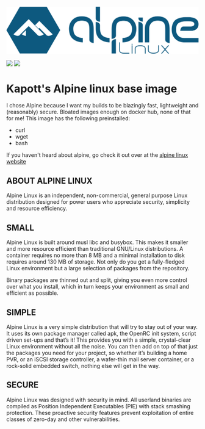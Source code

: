 <p align="left">
  <img src="Alpine_Linux.svg">
</p>

[![](https://img.shields.io/docker/automated/kapott/alpine)](https://github.com/Kapott/docker-alpine) [![](https://img.shields.io/docker/build/kapott/alpine.svg)](https://github.com/Kapott/docker-alpine)
	

# Kapott's Alpine linux base image

I chose Alpine because I want my builds to be blazingly fast, lightweight and (reasonably) secure. 
Bloated images enough on docker hub, none of that for me! This image has the following preinstalled:

* curl
* wget
* bash

If you haven't heard about alpine, go check it out over at the [alpine linux website](https://alpinelinux.org)

## ABOUT ALPINE LINUX
Alpine Linux is an independent, non-commercial, general purpose Linux distribution designed for power users who appreciate security, simplicity and resource efficiency.

## SMALL
Alpine Linux is built around musl libc and busybox. This makes it smaller and more resource efficient than traditional GNU/Linux distributions. A container requires no more than 8 MB and a minimal installation to disk requires around 130 MB of storage. Not only do you get a fully-fledged Linux environment but a large selection of packages from the repository.

Binary packages are thinned out and split, giving you even more control over what you install, which in turn keeps your environment as small and efficient as possible.

## SIMPLE
Alpine Linux is a very simple distribution that will try to stay out of your way. It uses its own package manager called apk, the OpenRC init system, script driven set-ups and that’s it! This provides you with a simple, crystal-clear Linux environment without all the noise. You can then add on top of that just the packages you need for your project, so whether it’s building a home PVR, or an iSCSI storage controller, a wafer-thin mail server container, or a rock-solid embedded switch, nothing else will get in the way.

## SECURE
Alpine Linux was designed with security in mind. All userland binaries are compiled as Position Independent Executables (PIE) with stack smashing protection. These proactive security features prevent exploitation of entire classes of zero-day and other vulnerabilities.
